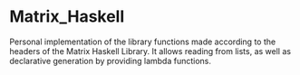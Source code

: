 # Matrix_Haskell
Personal implementation of the library functions made according to the headers of the Matrix Haskell Library. It allows reading from lists, as well as declarative generation by providing lambda functions. 
